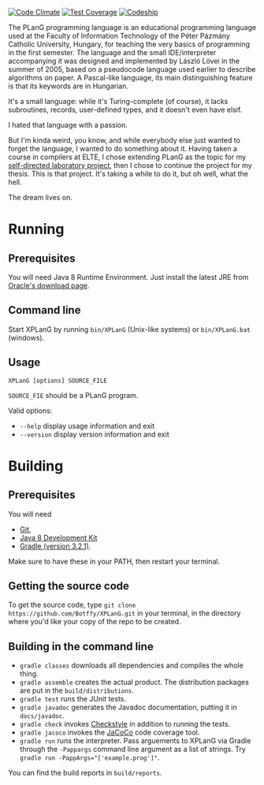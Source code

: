 [![Code Climate](https://codeclimate.com/github/Botffy/XPLanG/badges/gpa.svg)](https://codeclimate.com/github/Botffy/XPLanG)
[![Test Coverage](https://codeclimate.com/github/Botffy/XPLanG/badges/coverage.svg)](https://codeclimate.com/github/Botffy/XPLanG/coverage)
[![Codeship](https://codeship.com/projects/af791830-9e3d-0134-355d-328bd15b6072/status?branch=master)](https://app.codeship.com/projects/188927)

The PLanG programming language is an educational programming language used at the Faculty of Information Technology of the Péter Pázmány Catholic University, Hungary, for teaching the very basics of programming in the first semester. The language and the small IDE/interpreter accompanying it was designed and implemented by László Lövei in the summer of 2005, based on a pseudocode language used earlier to describe algorithms on paper. A Pascal-like language, its main distinguishing feature is that its keywords are in Hungarian.

It's a small language: while it's Turing-complete (of course), it lacks subroutines, records, user-defined types, and it doesn't even have elsif.

I hated that language with a passion.

But I'm kinda weird, you know, and while everybody else just wanted to forget the language, I wanted to do something about it. Having taken a course in compilers at ELTE, I chose extending PLanG as the topic for my [self-directed laboratory project](https://github.com/Botffy/onlab), then I chose to continue the project for my thesis. This is that project. It's taking a while to do it, but oh well, what the hell.

The dream lives on.

# Running

## Prerequisites

You will need Java 8 Runtime Environment. Just install the latest JRE from [Oracle's download page](http://www.oracle.com/technetwork/java/javase/downloads/index.html).

## Command line

Start XPLanG by running `bin/XPLanG` (Unix-like systems) or `bin/XPLanG.bat` (windows).

## Usage

`XPLanG [options] SOURCE_FILE`

`SOURCE_FIE` should be a PLanG program.

Valid options:

- `--help` display usage information and exit
- `--version` display version information and exit


# Building

## Prerequisites

You will need

- [Git](https://git-scm.com/downloads),
- [Java 8 Development Kit](http://www.oracle.com/technetwork/java/javase/downloads/index.html)
- [Gradle (version 3.2.1)](https://gradle.org).

Make sure to have these in your PATH, then restart your terminal.

## Getting the source code

To get the source code, type `git clone https://github.com/Botffy/XPLanG.git` in your terminal, in the directory where you'd like your copy of the repo to be created.

## Building in the command line

- `gradle classes` downloads all dependencies and compiles the whole thing.
- `gradle assemble` creates the actual product. The distribution packages are put in the `build/distributions`.
- `gradle test` runs the JUnit tests.
- `gradle javadoc` generates the Javadoc documentation, putting it in `docs/javadoc`.
- `gradle check` invokes [Checkstyle](./config/checkstyle/README.md) in addition to running the tests.
- `gradle jacoco` invokes the [JaCoCo](http://www.eclemma.org/jacoco/) code coverage tool.
- `gradle run` runs the interpreter. Pass arguements to XPLanG via Gradle through the `-Pappargs` command line argument as a list of strings. Try `gradle run -PappArgs="['example.prog']"`.

You can find the build reports in `build/reports`.
